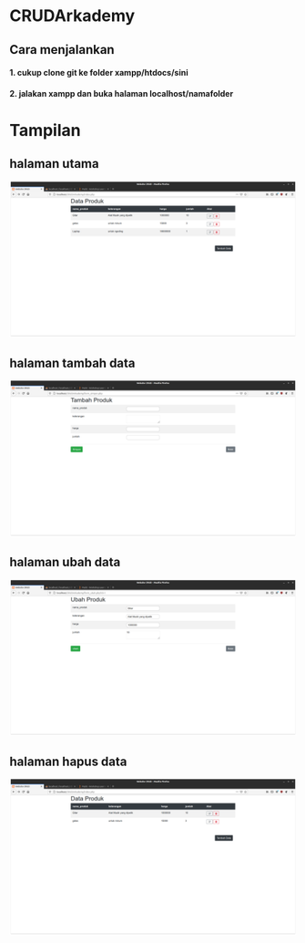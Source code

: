 # CRUDArkademy
## Cara menjalankan
#### 1. cukup clone git ke folder xampp/htdocs/sini
#### 2. jalakan xampp dan buka halaman localhost/namafolder

# Tampilan
## halaman utama
![Github](https://github.com/Cormacent/CRUDArkademy/blob/master/asset/utama.png)

## halaman tambah data
![Github](https://github.com/Cormacent/CRUDArkademy/blob/master/asset/tambah.png)

## halaman ubah data
![Github](https://github.com/Cormacent/CRUDArkademy/blob/master/asset/ubah.png)

## halaman hapus data
![Github](https://github.com/Cormacent/CRUDArkademy/blob/master/asset/hapus.png)
